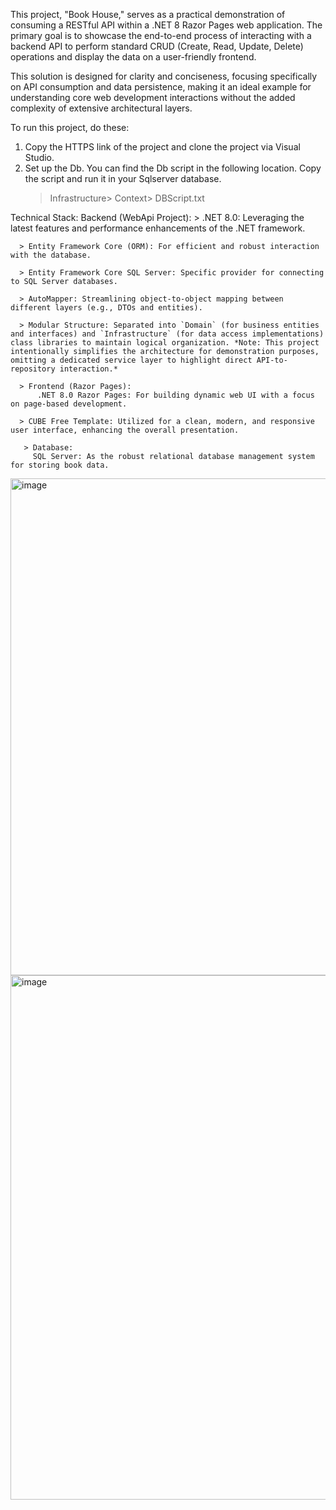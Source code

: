 This project, "Book House," serves as a practical demonstration of consuming a RESTful API within a .NET 8 Razor Pages web application. The primary goal is to showcase the end-to-end process of interacting with a backend API to perform standard CRUD (Create, Read, Update, Delete) operations and display the data on a user-friendly frontend.

This solution is designed for clarity and conciseness, focusing specifically on API consumption and data persistence, making it an ideal example for understanding core web development interactions without the added complexity of extensive architectural layers.

To run this project, do these:
1. Copy the HTTPS link of the project and clone the project via Visual Studio.
2. Set up the Db. You can find the Db script in the following location. Copy the script and run it in your Sqlserver database.
   > Infrastructure> Context> DBScript.txt

Technical Stack:
  Backend (WebApi Project):
      > .NET 8.0: Leveraging the latest features and performance enhancements of the .NET framework.
      
      > Entity Framework Core (ORM): For efficient and robust interaction with the database.
      
      > Entity Framework Core SQL Server: Specific provider for connecting to SQL Server databases.
      
      > AutoMapper: Streamlining object-to-object mapping between different layers (e.g., DTOs and entities).
      
      > Modular Structure: Separated into `Domain` (for business entities and interfaces) and `Infrastructure` (for data access implementations) class libraries to maintain logical organization. *Note: This project intentionally simplifies the architecture for demonstration purposes, omitting a dedicated service layer to highlight direct API-to-repository interaction.*
      
      > Frontend (Razor Pages):
          .NET 8.0 Razor Pages: For building dynamic web UI with a focus on page-based development.
          
      > CUBE Free Template: Utilized for a clean, modern, and responsive user interface, enhancing the overall presentation.
      
       > Database:
         SQL Server: As the robust relational database management system for storing book data.


<img width="795" alt="image" src="https://github.com/user-attachments/assets/53156618-cdc3-4535-b215-70376d88e334" />

<img width="839" alt="image" src="https://github.com/user-attachments/assets/c2915773-941d-44d4-998b-2c155ed5435f" />



